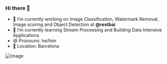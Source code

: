 ### Hi there 👋

- 🔭 I’m currently working on Image Classification, Watermark Removal, Image scoring and Object Detection at **@restbai**
- 🌱 I’m currently learning Stream Processing and Building Data Intensive Applications
- 😄 Pronouns: he/him
- 📌 Location: Barcelona

![image](https://giffiles.alphacoders.com/209/209343.gif)
